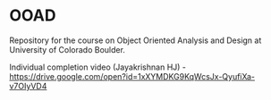 # OOAD
Repository for the course on Object Oriented Analysis and Design at University of Colorado Boulder.

Individual completion video (Jayakrishnan HJ) - https://drive.google.com/open?id=1xXYMDKG9KqWcsJx-QyufiXa-v7OIyVD4
